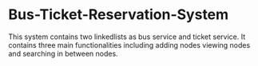 # Bus-Ticket-Reservation-System
This system contains two linkedlists as bus service and ticket service. It contains three main functionalities including adding nodes viewing nodes and searching in between nodes.
